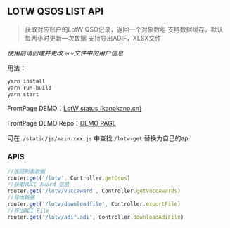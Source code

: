 ## LOTW QSOS LIST API

> 获取对应账户的LotW QSO记录，返回一个对象数组
> 支持数据缓存，默认每两小时更新一次数据
> 支持导出ADIF，XLSX文件

*使用前请创建并更改.`env`文件中的用户信息*

用法：

```bash
yarn install
yarn run build
yarn start
```

FrontPage DEMO：[LotW status (kanokano.cn)](https://api.kanokano.cn/lotw-status/)

FrontPage DEMO Repo：[DEMO PAGE](https://github.com/kanoqwq/lotw-list-frontpage-demo)

可在`./static/js/main.xxx.js` 中查找 `/lotw-get` 替换为自己的api

### APIS

```javascript
//返回列表数据
router.get('/lotw', Controller.getQsos)
//获取VUCC Award 信息
router.get('/lotw/vuccaward', Controller.getVuccAwards)
//导出数据
router.get('/lotw/downloadfile', Controller.exportFile)
//导出ADI File
router.get('/lotw/adif.adi', Controller.downloadAdiFile)
```


